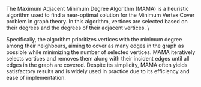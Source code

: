 The Maximum Adjacent Minimum Degree Algorithm (MAMA) is a heuristic algorithm used to find a near-optimal solution for the Minimum Vertex Cover problem in graph theory.
In this algorithm, vertices are selected based on their degrees and the degrees of their adjacent vertices. \

Specifically, the algorithm prioritizes vertices with the minimum degree among their neighbours, aiming to cover as many edges in the graph as possible while minimizing 
the number of selected vertices. MAMA iteratively selects vertices and removes them along with their incident edges until all edges in the graph are covered. 
Despite its simplicity, MAMA often yields satisfactory results and is widely used in practice due to its efficiency and ease of implementation.
